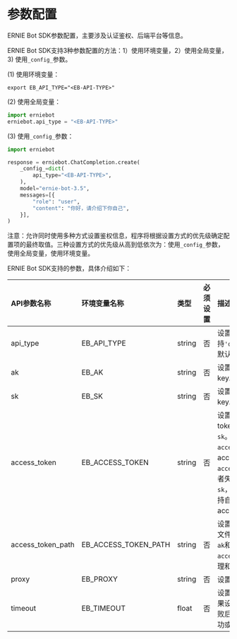 # 参数配置

ERNIE Bot SDK参数配置，主要涉及认证鉴权、后端平台等信息。

ERNIE Bot SDK支持3种参数配置的方法：1）使用环境变量，2）使用全局变量，3) 使用`_config_`参数。

(1) 使用环境变量：

``` {.copy}
export EB_API_TYPE="<EB-API-TYPE>"
```

(2) 使用全局变量：

``` {.py .copy}
import erniebot
erniebot.api_type = "<EB-API-TYPE>"
```

(3) 使用`_config_`参数：

``` {.py .copy}
import erniebot

response = erniebot.ChatCompletion.create(
    _config_=dict(
        api_type="<EB-API-TYPE>",
    ),
    model="ernie-bot-3.5",
    messages=[{
        "role": "user",
        "content": "你好，请介绍下你自己",
    }],
)
```

注意：允许同时使用多种方式设置鉴权信息，程序将根据设置方式的优先级确定配置项的最终取值。三种设置方式的优先级从高到低依次为：使用`_config_`参数，使用全局变量，使用环境变量。

ERNIE Bot SDK支持的参数，具体介绍如下：

| API参数名称   | 环境变量名称  |  类型   |  必须设置 |  描述   |
| :---         | :----       | :----  | :---- |  :---- |
| api_type     | EB_API_TYPE | string | 否 | 设置后端平台的类型。支持`'qianfan'`和`'yinian'`，默认是`'qianfan'`。|
| ak           | EB_AK       | string | 否 | 设置认证鉴权的access key。必须和`sk`同时设置。 |
| sk           | EB_SK       | string | 否 | 设置认证鉴权的secret key。必须和`ak`同时设置。 |
| access_token | EB_ACCESS_TOKEN | string | 否 | 设置认证鉴权的access token。推荐优先使用`ak`和`sk`。如果设置了`access_token`，则使用该access token；如果`access_token`没有设置或者失效，并且设置了`ak`和`sk`，部分后端平台类型支持自动通过`ak`和`sk`获取access token。|
| access_token_path | EB_ACCESS_TOKEN_PATH | string | 否 | 设置存有access token的文件路径。推荐优先使用`ak`和`sk`。`access_token_path`生效原理和`access_token`相同。|
| proxy        | EB_PROXY    | string | 否 | 设置请求的代理 。|
| timeout      | EB_TIMEOUT  | float  | 否 | 设置请求超时的时间。如果设置了`timeout`，请求失败后会再次请求，直到成功或者超过设置的时间。|
